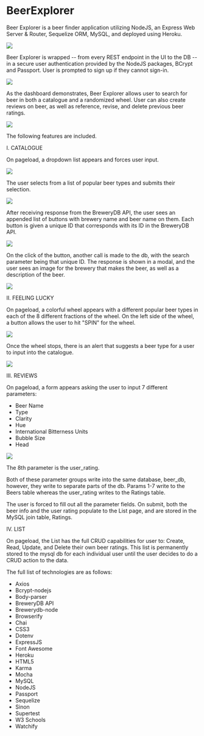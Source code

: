 # BeerExplorer

Beer Explorer is a beer finder application utilizing NodeJS, an Express Web Server & Router, Sequelize ORM, MySQL, and deployed using Heroku. 

![](misc_extras/bf1.png)

Beer Explorer is wrapped -- from every REST endpoint in the UI to the DB -- in a secure user authentication provided by the NodeJS packages, BCrypt and Passport. User is prompted to sign up if they cannot sign-in. 

![](misc_extras/bf2.png)

As the dashboard demonstrates, Beer Explorer allows user to search for beer in both a catalogue and a randomized wheel. User can also create reviews on beer, as well as reference, revise, and delete previous beer ratings.

![](misc_extras/bf3.png)

The following features are included.

I.  CATALOGUE

On pageload, a dropdown list appears and forces user input. 

![](misc_extras/bf4.png)

The user selects from a list of popular beer types and submits their selection. 

![](misc_extras/bf5.png)

After receiving response from the BreweryDB API, the user sees an appended list of buttons with brewery name and beer name on them. Each button is given a unique ID that corresponds with its ID in the BreweryDB API. 

![](misc_extras/bf6.png)

On the click of the button, another call is made to the db, with the search parameter being that unique ID. The response is shown in a modal, and the user sees an image for the brewery that makes the beer, as well as a description of the beer. 

![](misc_extras/bf7.png)


II. FEELING LUCKY

On pageload, a colorful wheel appears with a different popular beer types in each of the 8 different fractions of the wheel. On the left side of the wheel, a button allows the user to hit "SPIN" for the wheel. 

![](misc_extras/bf8.png)

Once the wheel stops, there is an alert that suggests a beer type for a user to input into the catalogue.

![](misc_extras/bf9.png)


III. REVIEWS

On pageload, a form appears asking the user to input 7 different parameters:

* Beer Name
* Type
* Clarity
* Hue
* International Bitterness Units
* Bubble Size
* Head

![](misc_extras/bf10.png)

The 8th parameter is the user_rating.

Both of these parameter groups write into the same database, beer_db, however, they write to separate parts of the db. Params 1-7 write to the Beers table whereas the user_rating writes to the Ratings table.

The user is forced to fill out all the parameter fields. On submit, both the beer info and the user rating populate to the List page, and are stored in the MySQL join table, Ratings.


IV. LIST

On pageload, the List has the full CRUD capabilities for user to: Create, Read, Update, and Delete their own beer ratings. This list is permanently stored to the mysql db for each individual user until the user decides to do a CRUD action to the data.


The full list of technologies are as follows:

* Axios
* Bcrypt-nodejs
* Body-parser
* BreweryDB API
* Brewerydb-node
* Browserify
* Chai
* CSS3
* Dotenv
* ExpressJS
* Font Awesome
* Heroku
* HTML5
* Karma
* Mocha
* MySQL
* NodeJS
* Passport
* Sequelize
* Sinon
* Supertest
* W3 Schools
* Watchify
